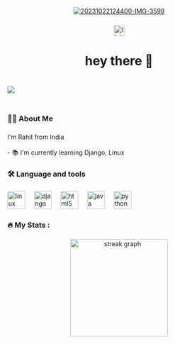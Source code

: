 <div align="center">
  <a href="https://ibb.co/4PtNHVh"><img src="https://i.ibb.co/4PtNHVh/20231022124400-IMG-3598.png" alt="20231022124400-IMG-3598" border="0" /></a>
</div>

###

<div align="center">
  <a href="https://linkedin.com/in/rahitdhara" target="_blank">
    <img src="https://img.shields.io/static/v1?message=LinkedIn&logo=linkedin&label=&color=0077B5&logoColor=white&labelColor=&style=for-the-badge" height="25" alt="linkedin logo"  />
  </a>
</div>

###

<h1 align="center">hey there 👋</h1>

###

<br clear="both">

<img align="left" src="https://visitor-badge.laobi.icu/badge?page_id=elvisXgit.elvisXgit&"  />

###

<br clear="both">

<h3 align="left">👩‍💻  About Me</h3>

###

<p align="left">I'm Rahit from India<br><br>- 📚 I'm currently learning Django, Linux</p>

###

<h3 align="left">🛠 Language and tools</h3>

###

<div align="left">
  <img src="https://cdn.jsdelivr.net/gh/devicons/devicon/icons/linux/linux-original.svg" height="40" alt="linux logo"  />
  <img width="12" />
  <img src="https://cdn.jsdelivr.net/gh/devicons/devicon/icons/django/django-plain.svg" height="40" alt="django logo"  />
  <img width="12" />
  <img src="https://cdn.jsdelivr.net/gh/devicons/devicon/icons/html5/html5-original.svg" height="40" alt="html5 logo"  />
  <img width="12" />
  <img src="https://cdn.jsdelivr.net/gh/devicons/devicon/icons/java/java-original.svg" height="40" alt="java logo"  />
  <img width="12" />
  <img src="https://cdn.jsdelivr.net/gh/devicons/devicon/icons/python/python-original.svg" height="40" alt="python logo"  />
</div>

###

<h3 align="left">🔥   My Stats :</h3>

###

<div align="center">
  <img src="https://streak-stats.demolab.com?user=elvisXgit&locale=en&mode=daily&theme=dark&hide_border=false&border_radius=5&order=3" height="220" alt="streak graph"  />
</div>

###
